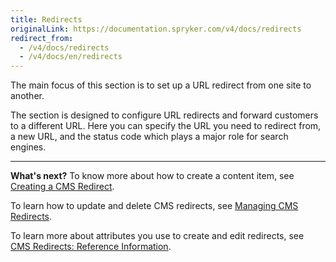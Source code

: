 ```yaml
---
title: Redirects
originalLink: https://documentation.spryker.com/v4/docs/redirects
redirect_from:
  - /v4/docs/redirects
  - /v4/docs/en/redirects
---
```


The main focus of this section is to set up a URL redirect from one site to another. 

The section is designed to configure URL redirects and forward customers to a different URL. Here you can specify the URL you need to redirect from, a new URL, and the status code which plays a major role for search engines.
***
**What's next?**
To know more about how to create a content item, see [Creating a CMS Redirect](/docs/scos/dev/user-guides/202001.0/back-office-user-guide/content-management/redirects/creating-cms-re).

To learn how to update and delete CMS redirects, see [Managing CMS Redirects](/docs/scos/dev/user-guides/202001.0/back-office-user-guide/content-management/redirects/editing-cms-red).

To learn more about attributes you use to create and edit redirects, see [CMS Redirects: Reference Information](/docs/scos/dev/user-guides/202001.0/back-office-user-guide/content-management/redirects/references/cms-redirects-r).
